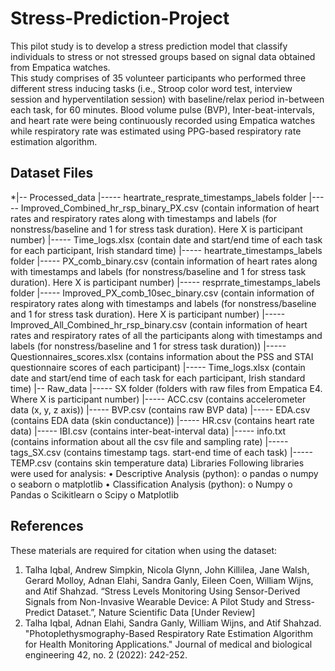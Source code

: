 # Stress-Prediction-Project
This pilot study is to develop a stress prediction model that classify individuals to stress or not stressed groups based on signal data obtained from Empatica watches.  
This study comprises of 35 volunteer participants who performed three different stress inducing tasks (i.e., Stroop color word test, interview session and hyperventilation session) with baseline/relax period in-between each task, for 60 minutes. Blood volume pulse (BVP), Inter-beat-intervals, and heart rate were being continuously recorded using Empatica watches while respiratory rate was estimated using PPG-based respiratory rate estimation algorithm.

## Dataset Files

  *|-- Processed_data
        |-----	heartrate_resprate_timestamps_labels folder
	|-----	Improved_Combined_hr_rsp_binary_PX.csv (contain information of heart rates and respiratory rates along with timestamps and labels (for nonstress/baseline and 1 for stress task duration). Here X is participant number) 
	|-----	Time_logs.xlsx (contain date and start/end time of each task for each participant, Irish standard time)
	|-----	heartrate_timestamps_labels folder
	|-----	PX_comb_binary.csv (contain information of heart rates along with timestamps and labels (for nonstress/baseline and 1 for stress task duration). Here X is participant number) 
	|-----	resprrate_timestamps_labels folder
	|-----	Improved_PX_comb_10sec_binary.csv (contain information of respiratory rates along with timestamps and labels (for nonstress/baseline and 1 for stress task duration). Here X is participant number) 
	|-----	Improved_All_Combined_hr_rsp_binary.csv (contain information of heart rates and respiratory rates of all the participants along with timestamps and labels (for nonstress/baseline and 1 for stress task duration))
	|-----	Questionnaires_scores.xlsx (contains information about the PSS and STAI questionnaire scores of each participant)
	|-----	Time_logs.xlsx (contain date and start/end time of each task for each participant, Irish standard time)
|-- Raw_data
	|-----	SX folder (folders with raw files from Empatica E4. Where X is participant number)
	|-----	ACC.csv (contains accelerometer data (x, y, z axis))
	|-----	BVP.csv (contains raw BVP data)
	|-----	EDA.csv (contains EDA data (skin conductance))
	|-----	HR.csv (contains heart rate data)
	|-----	IBI.csv (contains inter-beat-interval data)
	|-----	info.txt (contains information about all the csv file and sampling rate)
	|-----	tags_SX.csv (contains timestamp tags. start-end time of each task)
	|-----	TEMP.csv (contains skin temperature data)
Libraries
Following libraries were used for analysis:
•	Descriptive Analysis (python):
	o	pandas
	o	numpy
	o	seaborn
	o	matplotlib
•	Classification Analysis (python):
	o	Numpy
	o	Pandas
	o	Scikitlearn
	o	Scipy
	o	Matplotlib
## References
These materials are required for citation when using the dataset:
1.	Talha Iqbal, Andrew Simpkin, Nicola Glynn, John Killilea, Jane Walsh, Gerard Molloy, Adnan Elahi, Sandra Ganly, Eileen Coen, William Wijns, and Atif Shahzad. “Stress Levels Monitoring Using Sensor-Derived Signals from Non-Invasive Wearable Device: A Pilot Study and Stress-Predict Dataset.”, Nature Scientific Data [Under Review]
2.	Talha Iqbal, Adnan Elahi, Sandra Ganly, William Wijns, and Atif Shahzad. "Photoplethysmography-Based Respiratory Rate Estimation Algorithm for Health Monitoring Applications." Journal of medical and biological engineering 42, no. 2 (2022): 242-252.

